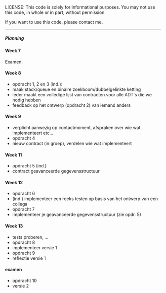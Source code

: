 LICENSE: This code is solely for informational purposes. You may not use this code, in whole or in part, without permission.

If you want to use this code, please contact me.

-------------------------------

##### Planning

#### Week 7
Examen.

#### Week 8
- opdracht 1, 2 en 3 (ind.):
 - maak stack/queue en binaire zoekboom/dubbelgelinkte ketting
 - ieder maakt een volledige lijst van contracten voor alle ADT's die we nodig hebben
 - feedback op het ontwerp (opdracht 2) van iemand anders

#### Week 9
- verplicht aanwezig op contactmoment, afspraken over wie wat implementeert etc...
- opdracht 4
 - nieuw contract (in groep), verdelen wie wat implementeert

#### Week 11
- opdracht 5 (ind.)
 - contract geavanceerde gegevensstructuur

#### Week 12
- opdracht 6
 - (ind.) implementeer een reeks testen op basis van het ontwerp van een collega
- opdracht 7
 - implementeer je geavanceerde gegevensstructuur (zie opdr. 5)

#### Week 13
- tests proberen, ...
- opdracht 8
 - implementeer versie 1
- opdracht 9
 - reflectie versie 1

#### examen
- opdracht 10
 - versie 2
